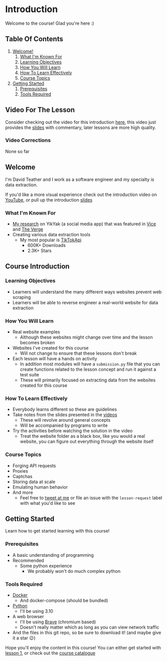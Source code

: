 # Introduction

Welcome to the course! Glad you're here :)

## Table Of Contents
1. [Welcome!](#welcome)
    1. [What I'm Known For](#what-im-known-for)
    2. [Learning Objectives](#learning-objectives)
    3. [How You Will Learn](#how-you-will-learn)
    4. [How To Learn Effectively](#how-to-learn-effectively)
    5. [Course Topics](#course-topics)
3. [Getting Started](#getting-started)
    1. [Prerequisites](#prerequisites)
    2. [Tools Required](#tools-required)

## Video For The Lesson
Consider checking out the video for this introduction [here](https://www.youtube.com/watch?v=KY3E-6wVOqA&list=PLmRtxHvzkEE8Ofiy4hnnXSoxw7gs4HOHt), this video just provides the [slides](./slides.pdf) with commentary, later lessons are more high quality.

### Video Corrections
None so far

## Welcome

I'm David Teather and I work as a software engineer and my specialty is data extraction.

If you'd like a more visual experience check out the introduction video on [YouTube](https://www.youtube.com/watch?v=KY3E-6wVOqA&list=PLmRtxHvzkEE8Ofiy4hnnXSoxw7gs4HOHt), or pull up the introduction [slides](./slides.pdf)
### What I'm Known For
* [My research](https://theresponsetimes.com/yikyak-is-exposing-user-locations/) on YikYak (a social media app) that was featured in [Vice](https://www.vice.com/en/article/7kbnna/anonymous-social-media-app-yik-yak-exposed-users-precise-locations) and [The Verge](https://www.theverge.com/2022/5/13/23070696/yik-yak-anonymous-app-precise-locations-revealed)
* Creating various data extraction tools
    * My most popular is [TikTokApi](https://github.com/davidteather/TikTok-Api)
        * 600K+ Downloads
        * 2.3K+ Stars

## Course Introduction
### Learning Objectives
* Learners will understand the many different ways websites prevent web scraping
* Learners will be able to reverse engineer a real-world website for data extraction

### How You Will Learn
* Real website examples
    * Although these websites might change over time and the lesson becomes broken 
* Websites I've created for this course
    * Will not change to ensure that these lessons don't break
* Each lesson will have a hands on activity
    * In addition most modules will have a `submission.py` file that you can create functions related to the lesson concept and run it against a test suite
    * These will primarily focused on extracting data from the websites created for this course

### How To Learn Effectively
* Everybody learns different so these are guidelines
* Take notes from the slides presented in the [videos](https://youtube.com/playlist?list=PLmRtxHvzkEE8Ofiy4hnnXSoxw7gs4HOHt) 
    * These will revolve around general concepts
    * Will be accompanied by programs to write
* Try the activities before watching the solution in the video
    * Treat the website folder as a black box, like you would a real website, you can figure out everything through the website itself

### Course Topics
* Forging API requests
* Proxies
* Captchas
* Storing data at scale
* Emulating human behavior
* And more 
    * Feel free to [tweet at me](https://twitter.com/david_teather) or file an issue with the `lesson-request` label with what you'd like to see

## Getting Started

Learn how to get started learning with this course!
### Prerequisites
* A basic understanding of programming
* Recommended
    * Some python experience
        * We probably won't do much complex python

### Tools Required
* [Docker](https://www.docker.com/)
    * And docker-compose (should be bundled)
* [Python](https://www.python.org/)
    * I'll be using 3.10
* A web browser
    * I'll be using [Brave](https://brave.com/) (chromium based)
    * Doesn't really matter which as long as you can view network traffic
* And the files in this git repo, so be sure to download it! (and maybe give it a star 😉)


Hope you'll enjoy the content in this course! You can either get started with [lesson 1](../001-introduction-to-forging-api-requests/), or check out the [course catalogue](../README.md#course-catalogue)